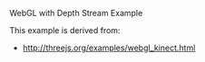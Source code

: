 WebGL with Depth Stream Example

This example is derived from:
* http://threejs.org/examples/webgl_kinect.html